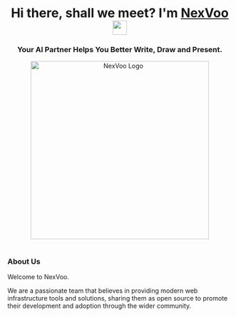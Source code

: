 <h1 align="center">Hi there, shall we meet? I'm <a href="https://nexvoo.cc/" target="_blank">NexVoo</a> 
<img src="https:/HiveSpaceAI/github.com/blackcater/blackcater/raw/main/images/Hi.gif" height="32"/></h1>
<h3 align="center">Your AI Partner Helps You Better Write, Draw and Present.</h3>

<div align="center">
<img src="https://i.ibb.co/Fm2R96d/Frame-1618871882.png" width="400" alt="NexVoo Logo" />
</div>

<h1 align="center"></h1>

### About Us

Welcome to NexVoo.

We are a passionate team that believes in providing modern web infrastructure tools and solutions, sharing them as open source to promote their development and adoption through the wider community.

